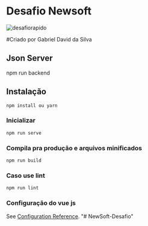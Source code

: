 # Desafio Newsoft

![desafiorapido](https://user-images.githubusercontent.com/87146770/160649168-cbd79a40-0e9c-44b5-badd-74650dfea8ac.png)

#Criado por Gabriel David da Silva

## Json Server 

npm run backend

## Instalação
```
npm install ou yarn
```

### Inicializar
```
npm run serve
```
### Compila pra produção e arquivos minificados
```
npm run build
```

### Caso use lint
```
npm run lint
```

### Configuração do vue js
See [Configuration Reference](https://cli.vuejs.org/config/).
"# NewSoft-Desafio" 
